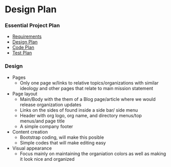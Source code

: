# Design Plan

### Essential Project Plan
* [Requirements](Requirements.md)
* [Design Plan](Design.md)
* [Code Plan](Code.md)
* [Test Plan](Test.md)


### Design
* Pages
  * Only one page w/links to relative topics/organizations with similar ideology and other pages that relate to main mission statement
* Page layout
  * Main/Body with the them of a Blog page/article where we would release organization updates
  * Links on the sides of found inside a side bar/ side menu
  * Header with org logo, org name, and directory menus/top menus/and page title
  * A simple company footer
* Content creation
  * Bootstrap coding, will make this posible
  * Simple codes that will make editing easy
* Visual appearance
  * Focus mainly on maintaining the organiation colors as well as making it look nice and organized
